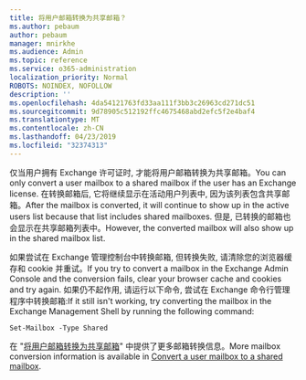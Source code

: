 ```yaml
---
title: 将用户邮箱转换为共享邮箱？
ms.author: pebaum
author: pebaum
manager: mnirkhe
ms.audience: Admin
ms.topic: reference
ms.service: o365-administration
localization_priority: Normal
ROBOTS: NOINDEX, NOFOLLOW
description: ''
ms.openlocfilehash: 4da54121763fd33aa111f3bb3c26963cd271dc51
ms.sourcegitcommit: 9d78905c512192ffc4675468abd2efc5f2e4baf4
ms.translationtype: MT
ms.contentlocale: zh-CN
ms.lasthandoff: 04/23/2019
ms.locfileid: "32374313"
---
```

<span data-ttu-id="a559f-102">仅当用户拥有 Exchange 许可证时, 才能将用户邮箱转换为共享邮箱。</span><span class="sxs-lookup"><span data-stu-id="a559f-102">You can only convert a user mailbox to a shared mailbox if the user has an Exchange license.</span></span> <span data-ttu-id="a559f-103">在转换邮箱后, 它将继续显示在活动用户列表中, 因为该列表包含共享邮箱。</span><span class="sxs-lookup"><span data-stu-id="a559f-103">After the mailbox is converted, it will continue to show up in the active users list because that list includes shared mailboxes.</span></span> <span data-ttu-id="a559f-104">但是, 已转换的邮箱也会显示在共享邮箱列表中。</span><span class="sxs-lookup"><span data-stu-id="a559f-104">However, the converted mailbox will also show up in the shared mailbox list.</span></span> 
  
<span data-ttu-id="a559f-105">如果尝试在 Exchange 管理控制台中转换邮箱, 但转换失败, 请清除您的浏览器缓存和 cookie 并重试。</span><span class="sxs-lookup"><span data-stu-id="a559f-105">If you try to convert a mailbox in the Exchange Admin Console and the conversion fails, clear your browser cache and cookies and try again.</span></span> <span data-ttu-id="a559f-106">如果仍不起作用, 请运行以下命令, 尝试在 Exchange 命令行管理程序中转换邮箱:</span><span class="sxs-lookup"><span data-stu-id="a559f-106">If it still isn't working, try converting the mailbox in the Exchange Management Shell by running the following command:</span></span>
  
```
Set-Mailbox -Type Shared
```

<span data-ttu-id="a559f-107">在 "[将用户邮箱转换为共享邮箱](https://support.office.com/client/2e122487-e1f5-4f26-ba41-5689249d93ba)" 中提供了更多邮箱转换信息。</span><span class="sxs-lookup"><span data-stu-id="a559f-107">More mailbox conversion information is available in [Convert a user mailbox to a shared mailbox](https://support.office.com/client/2e122487-e1f5-4f26-ba41-5689249d93ba).</span></span>
  
